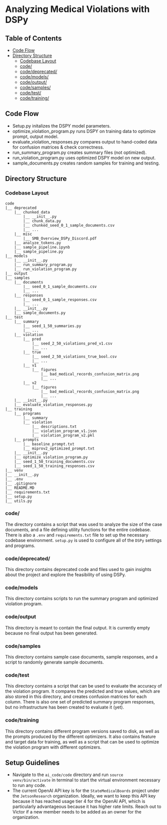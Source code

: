 # Analyzing Medical Violations with DSPy

## Table of Contents

-   [Code Flow](#code-flow)
-   [Directory Structure](#directory-structure)
    -   [Codebase Layout](#codebase-layout)
    -   [code/](#code)
    -   [code/deprecated/](#codedeprecated)
    -   [code/models/](#codemodels)
    -   [code/output/](#codeoutput)
    -   [code/samples/](#codesamples)
    -   [code/test/](#codetest)
    -   [code/training/](#codetraining)

## Code Flow

-   Setup.py initalizes the DSPY model parameters.
-   optimize_violation_program.py runs DSPY on training data to optimize prompt,
    output model.
-   evaluate_violation_responses.py compares output to hand-coded data for
    confusion matrices & check correctness.
-   run_summary_program.py creates summary files (not optimized).
-   run_violation_program.py uses optimized DSPY model on new output.
-   sample_documents.py creates random samples for training and testing.

## Directory Structure

### Codebase Layout

```
code
|__ deprecated
    |__ chunked_data
        |__ __init__.py
        |__ chunk_data.py
        |__ chunked_seed_0_1_sample_documents.csv
        |__ ...
    |__ misc
        |__ SMB_Overview_DSPy_Discord.pdf
    |__ analyze_tokens.py
    |__ sample_pipeline.ipynb
    |__ sample_pipeline.py
|__ models
    |__ __init__.py
    |__ run_summary_program.py
    |__ run_violation_program.py
|__ output
|__ samples
    |__ documents
        |__ seed_0_1_sample_documents.csv
        |__ ...
    |__ responses
        |__ seed_0_1_sample_responses.csv
        |__ ...
    |__ __init__.py
    |__ sample_documents.py
|__ test
    |__ summary
        |__ seed_1_50_summaries.py
        |__ ...
    |__ violation
        |__ pred
            |__ seed_2_50_violations_pred_v1.csv
            |__ ...
        |__ true
            |__ seed_2_50_violations_true_bool.csv
            |__ ...
        |__ v1
            |__ figures
                |__ bad_medical_records_confusion_matrix.png
                |__ ...
        |__ v2
            |__ figures
                |__ bad_medical_records_confusion_matrix.png
                |__ ...
    |__ __init__.py
    |__ evaluate_violation_responses.py
|__ training
    |__ programs
        |__ summary
        |__ violation
            |__ descriptions.txt
            |__ violation_program_v1.json
            |__ violation_program_v2.pkl
    |__ prompts
        |__ baseline_prompt.txt
        |__ miprov2_optimized_prompt.txt
    |__ __init__.py
    |__ optimize_violation_program.py
    |__ seed_1_50_training_documents.csv
    |__ seed_1_50_training_responses.csv
|__ venv
|__ __init__.py
|__ .env
|__ .gitignore
|__ README.MD
|__ requirements.txt
|__ setup.py
|__ utils.py
```

### code/

The directory contains a script that was used to analyze the size of the case
documents, and a file defining utility functions for the entire codebase. There
is also a `.env` and `requirements.txt` file to set up the necessary codebase
environment. `setup.py` is used to configure all of the `DSPy` settings and
programs.

### code/deprecated/

This directory contains deprecated code and files used to gain insights about
the project and explore the feasibility of using DSPy.

### code/models

This directory contains scripts to run the summary program and optimized
violation program.

### code/output

This directory is meant to contain the final output. It is currently empty
because no final output has been generated.

### code/samples

This directory contains sample case documents, sample responses, and a script to
randomly generate sample documents.

### code/test

This directory contains a script that can be used to evaluate the accuracy of
the violation program. It compares the predicted and true values, which are also
stored in this directory, and creates confusion matrices for each column. There
is also one set of predicted summary program responses, but no infrastructure
has been created to evaluate it (yet).

### code/training

This directory contains different program versions saved to disk, as well as the
prompts produced by the different optimizers. It also contains feature and
target data for training, as well as a script that can be used to optimize the
violation program with different optimizers.

## Setup Guidelines

-   Navigate to the `ai_code/code` directory and run `source venv/bin/activate`
    in terminal to start the virtual environment necessary to run any code.
-   The current OpenAI API key is for the `StateMedicalBoards` project under the
    `JetsonResearch` organization. Ideally, we want to keep this API key because
    it has reached usage tier 4 for the OpenAI API, which is particularly
    advantageous because it has higher rate limits. Reach out to Victor if a new
    member needs to be added as an owner for the organization.
